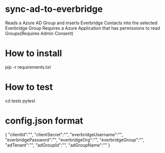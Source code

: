 # sync-ad-to-everbridge
Reads a Azure AD Group and inserts Everbridge Contacts into the selected Everbridge Group
Requires a Azure Application that has permissions to read Groups(Requires Admin Consent)

# How to install
pip -r requirements.txt

# How to test
cd tests
pytest

# config.json format
{
	"clientId":"",
	"clientSecret":"",
	"everbridgeUsername":"",
	"everbridgePassword":"",
	"everbridgeOrg":"",
	"everbridgeGroup":"",
	"adTenant":"",
	"adGroupId":"",
	"adGroupName":""
}